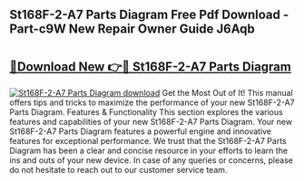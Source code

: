 ## St168F-2-A7 Parts Diagram Free Pdf Download - Part-c9W New Repair Owner Guide J6Aqb

# <h2><a href="http://dfu10dw.blite.top/?on=St168F-2-A7+Parts+Diagram">🔗Download New 👉🔴 St168F-2-A7 Parts Diagram</a></h2>

[![St168F-2-A7 Parts Diagram download](https://i.imgur.com/lujVjoI.png)](http://dfu10dw.blite.top/?on=St168F-2-A7+Parts+Diagram)
Get the Most Out of It! This manual offers tips and tricks to maximize the performance of your new St168F-2-A7 Parts Diagram. Features & Functionality This section explores the various features and capabilities of your new St168F-2-A7 Parts Diagram. Your new St168F-2-A7 Parts Diagram features a powerful engine and innovative features for exceptional performance. We trust that the St168F-2-A7 Parts Diagram has been a clear and concise resource in your efforts to learn the ins and outs of your new device. In case of any queries or concerns, please do not hesitate to reach out to our customer service team.
